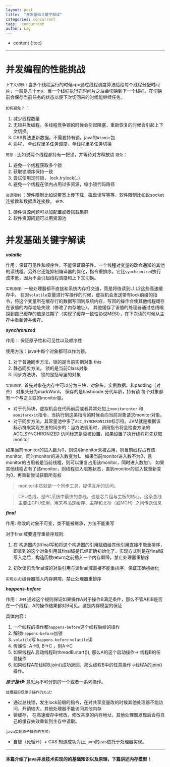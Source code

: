 ```yaml
---
layout: post
title:  "并发基础关键字解读"
categories: concurrent
tags:  concurrent
author: Lzg
---
```


* content
{:toc}

---

# 并发编程的性能挑战

`上下文切换` : 当多个线程运行的时候cpu通过线程调度算法给给每个线程分配时间片，一般是几十ms，当一个线程执行完时间片之后会切换到下一个线程。在切换前会保存当前任务的状态以便下次切回来的时候能继续任务。

`如何避免？` ：
 1. 减少线程数量
 2. 无锁并发编程。多线程竞争锁的时候会引起阻塞，重新恢复的时候会引起上下文切换。
 3. CAS算法更新数据，不需要持有锁。java的`Atomic`包
 4. 协程， 单线程里多任务调度，单线程里多任务切换

`死锁` : 比如说两个线程都持有一把锁，并等待对方释放锁
`避免`：
  1. 避免一个线程获取多个锁
  2. 获取锁顺序保持一致
  3. 尝试使用定时锁， lock.trylock(..)
  4. 避免一个线程在锁内占用过多资源，缩小锁代码路径

`资源限制` ：硬件限制比如说带宽上传下载，磁盘读写等等，软件限制比如说socket连接数和数据库连接数。
`避免`:
  1. 硬件资源问题可以加配置或者搭载集群
  2. 软件资源问题可以用资源池


# 并发基础关键字解读

***volatile***

作用：保证可见性和顺序性，不能保证原子性。一个线程对变量的改会通知的其他的读线程。另外它还能抑制编译器的优化，指令重排序。它比`synchronized`执行成本低，因为不会引起线程调度和上下文切换。

`实现原理:`
一般处理器都不直接和系统内存打交道，而是将值读到L1,L2这些高速缓存中。
在对`volatile`变量进行写操作的时候，虚拟机会发送带有lock前缀的指令，将这个变量所在缓存行的数据写回到系统内存，写回的操作会使其他线程缓存在该值的内存地址失效（修改了内存地址）。
其他缓存了该值的处理器通过总线嗅探到自己缓存的值是过期了（实现了缓存一致性协议MESI），在下次读的时候从主存中重新读并缓存。


***synchronized***

作用： 保证原子性和可见性以及顺序性

使用方法：java中每个对象都可以作为锁。
 1. 对于普通同步方法，锁的是当前实例对象 this
 2. 静态同步方法， 锁的是当前Class对象
 3. 同步方法块， 锁的是括号里的对象


`实现原理:`
首先对象在内存中可以分为三块，对象头，实例数据、和padding（对齐）
对象头分为markWord， 保存的是hashcode.分代年龄，持有锁
每个对象都有一个与之关联的monitor锁。

* 对于代码块，虚拟机会在代码前后或者异常处加上`monitorenter` 和`moniterexit`指令，当执行到这条指令的时候会向当前对象请求monitor对象。
* 对于同步方法，其常量池中多了`ACC_SYNCHRONIZED`标示符。JVM就是根据该标示符来实现方法的同步的：当方法调用时，调用指令将会检查方法的 ACC_SYNCHRONIZED 访问标志是否被设置，如果设置了执行线程将先获取monitor

如果当前monitor的进入数为0，则说明monitor未被占用，则当前线程占有该monitor，同时monitor的进入数变为1。
如果当前monitor进入数不为0，且monitor的占用者是当前线程，则可以重复占用该monitor，同时进入数加1。
如果其他线程占有了该monitor，则线程进入阻塞状态，直到monitor的进入数重新变为0，再重新尝试获取所有权

 > monitor本质就是一个同步工具，提供互斥的访问。

 > CPU总线，是PC系统中最快的总线，也是芯片组与主板的核心。这条总线主要由CPU使用，用来与高速缓存、主存和北桥（或MCH）之间传送信息

***final***

作用: 修改的对象不可变，类不能被继承，方法不能重写

对于final域要遵守重排序规则:
 1. 在 构造器内对final写和将这个构造器的引用赋值给其他引用直接不能重排序，即拿到的这个对象引用其final域是已经正确初始化了。实现方式则是在final域写入之后，构造函数return之前插入一个内存屏障，禁止处理器重排序

 2. 初次读包含final域的对象引用与读final域直接不能重排序，保证正确初始化

`实现方式`:编译器插入内存屏障，禁止处理器重排序


***happens-before***

作用：`JMM` 通过这个规则保证如果操作A对于操作B满足条件，那么不管A和B是否在一个线程，A的操作结果都对B可见。这是内存模型的保证

具体内容：
 1. 一个线程的操作都`happens-before`这个线程后续的操作
 2. 解锁`happens-before`加锁
 3. `volatile`写 `happens-before` `volatile`读
 4. 传递性: A->B, B->C ，则A->C
 5. 如果线程A 启动线程B(threadB.start()), 那么A的这个启动操作-> 线程B的任意操作
 6. 如果线程A在线程B.join()成功返回，那么线程B中的任意操作->线程A的join()操作。



***原子操作:*** 意思为不可分割的一个或者一系列操作。

`处理器实现原子操作的方式`:
 * 通过总线锁，发生lock前缀的指令，在对共享变量改的时候其他处理器不能访问，开销较大，其他处理器不能访问其他内存
 * 锁缓存， 在高速缓存中修改，修改共享的内存地址，其他处理器发现后会将自己的缓存失效重新到主存中读取。

`java实现原子操作的方式:`
 * 自旋（死循环）+ CAS 知道成功为止, jvm的cas依托于处理器实现。

---

#### 本篇介绍了java并发技术实现的的基础知识以及原理，下篇讲述内存模型！
